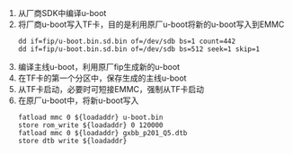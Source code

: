 1. 从厂商SDK中编译u-boot
2. 将厂商u-boot写入TF卡，目的是利用原厂u-boot将新的u-boot写入到EMMC
	```
	dd if=fip/u-boot.bin.sd.bin of=/dev/sdb bs=1 count=442
	dd if=fip/u-boot.bin.sd.bin of=/dev/sdb bs=512 seek=1 skip=1
	```
3. 编译主线u-boot，利用原厂fip生成新的u-boot
4. 在TF卡的第一个分区中，保存生成的主线u-boot
5. 从TF卡启动，必要时可短接EMMC，强制从TF卡启动
6. 在原厂u-boot中，将新u-boot写入
	```
	fatload mmc 0 ${loadaddr} u-boot.bin
	store rom_write ${loadaddr} 0 120000
	fatload mmc 0 ${loadaddr} gxbb_p201_Q5.dtb 
	store dtb write ${loadaddr}
	```
